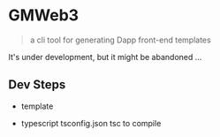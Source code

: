 # GMWeb3

> a cli tool for generating Dapp front-end templates

It's under development, but it might be abandoned ...


## Dev Steps

- template

- typescript tsconfig.json tsc to compile
